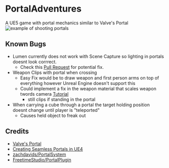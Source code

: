# PortalAdventures
A UE5 game with portal mechanics similar to Valve's Portal
![example of shooting portals](/Wiki/Media/PortalShootingExample.gif)

## Known Bugs
- Lumen currently does not work with Scene Capture so lighting in portals doesnt look corrrect. 
	* Check this [Pull Request](https://github.com/EpicGames/UnrealEngine/pull/9074) for potential fix.
- Weapon Clips with portal when crossing
	* Easy Fix would be to draw weapon and first person arms on top of everything however Unreal Engine doesn't support this
	* Could implement a fix in the weapon material that scales weapon twords camera [Tutorial](https://www.youtube.com/watch?v=zqfzvHCcvZs&ab_channel=JackFrench)
		- still clips if standing in the portal
- When carrying a cube through a portal the target holding position doesnt change until player is "teleported"
	* Causes held object to freak out

## Credits
- [Valve's Portal](https://store.steampowered.com/app/400/Portal/)
- [Creating Seamless Portals in UE4](https://www.froyok.fr/blog/2019-03-creating-seamless-portals-in-unreal-engine-4/)
- [zachdavids/PortalSystem](https://github.com/zachdavids/PortalSystem)
- [FreetimeStudio/PortalPlugin](https://github.com/FreetimeStudio/PortalPlugin)